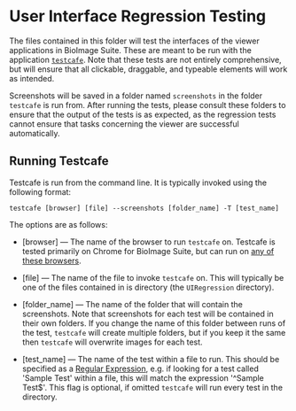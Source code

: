 # User Interface Regression Testing

The files contained in this folder will test the interfaces of the viewer applications in BioImage Suite. These are meant to be run with the application [`testcafe`](https://github.com/DevExpress/testcafe). Note that these tests are not entirely comprehensive, but will ensure that all clickable, draggable, and typeable elements will work as intended. 

Screenshots will be saved in a folder named `screenshots` in the folder `testcafe` is run from. After running the tests, please consult these folders to ensure that the output of the tests is as expected, as the regression tests cannot ensure that tasks concerning the viewer are successful automatically.

## Running Testcafe

Testcafe is run from the command line. It is typically invoked using the following format:

    testcafe [browser] [file] --screenshots [folder_name] -T [test_name]

The options are as follows:

* [browser] — The name of the browser to run `testcafe` on. Testcafe is tested primarily on Chrome for BioImage Suite, but can run on [any of these browsers](https://devexpress.github.io/testcafe/documentation/using-testcafe/common-concepts/browsers/browser-support.html).

* [file] — The name of the file to invoke `testcafe` on. This will typically be one of the files contained in is directory (the `UIRegression` directory).

* [folder_name] — The name of the folder that will contain the screenshots. Note that screenshots for each test will be contained in their own folders. If you change the name of this folder between runs of the test, `testcafe` will create multiple folders, but if you keep it the same then `testcafe` will overwrite images for each test. 

* [test_name] — The name of the test within a file to run. This should be specified as a [Regular Expression](https://en.wikipedia.org/wiki/Regular_expression), e.g. if looking for a test called 'Sample Test' within a file, this will match the expression '^Sample Test$'. This flag is optional, if omitted `testcafe` will run every test in the directory.
